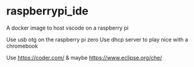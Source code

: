 # raspberrypi_ide
A docker image to host vscode on a raspberry pi

Use usb otg on the raspberry pi zero
Use dhcp server to play nice with a chromebook

Use https://coder.com/
& maybe https://www.eclipse.org/che/
